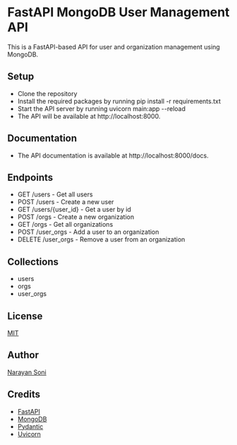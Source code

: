 # FastAPI MongoDB User Management API

This is a FastAPI-based API for user and organization management using MongoDB.

## Setup
- Clone the repository
- Install the required packages by running pip install -r requirements.txt
- Start the API server by running uvicorn main:app --reload
- The API will be available at http://localhost:8000.

## Documentation
- The API documentation is available at http://localhost:8000/docs.

## Endpoints
- GET /users - Get all users
- POST /users - Create a new user
- GET /users/{user_id} - Get a user by id
- POST /orgs - Create a new organization
- GET /orgs - Get all organizations
- POST /user_orgs - Add a user to an organization
- DELETE /user_orgs - Remove a user from an organization

## Collections
- users
- orgs
- user_orgs

## License
[MIT](/LICENSE)

## Author
[Narayan Soni](https://github.com/narayan954)

## Credits
- [FastAPI](https://fastapi.tiangolo.com/)
- [MongoDB](https://www.mongodb.com/)
- [Pydantic](https://pydantic-docs.helpmanual.io/)
- [Uvicorn](https://www.uvicorn.org/)

[1]: https://fastapi.tiangolo.com/
[2]: https://www.mongodb.com/
[3]: https://pydantic-docs.helpmanual.io/
[4]: https://www.uvicorn.org/
[5]: https://github.com/narayan954
